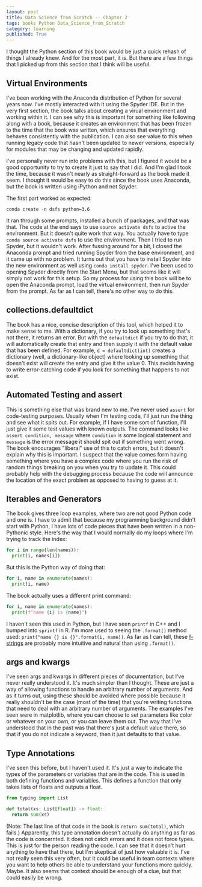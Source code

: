 ```yaml
---
layout: post
title: Data Science from Scratch -- Chapter 2
tags: books Python Data_Science_from_Scratch
category: learning
published: True
---
```


I thought the Python section of this book would be just a quick rehash of things I already knew. And for the most part, it is. But there are a few things that I picked up from this section that I think will be useful.

## Virtual Environments

I've been working with the Anaconda distribution of Python for several years now. I've mostly interacted with it using the Spyder IDE. But in the very first section, the book talks about creating a virual environment and working within it. I can see why this is important for something like following along with a book, because it creates an environment that has been frozen to the time that the book was written, which ensures that everything behaves consistently with the publication. I can also see value to this when running legacy code that hasn't been updated to newer versions, especially for modules that may be changing and updated rapidly.

I've personally never run into problems with this, but I figured it would be a good opportunity to try to create it just to say that I did. And I'm glad I took the time, because it wasn't nearly as straight-forward as the book made it seem. I thought it would be easy to do this since the book uses Anaconda, but the book is written using iPython and not Spyder.

The first part worked as expected:

```
conda create -n dsfs python=3.6
```

It ran through some prompts, installed a bunch of packages, and that was that. The code at the end says to use ```source activate dsfs``` to active the environment. But it doesn't quite work that way. You actually have to type ```conda source activate dsfs``` to use the environment. Then I tried to run Spyder, but it wouldn't work. After fussing around for a bit, I closed the Anaconda prompt and tried running Spyder from the base environment, and it came up with no problem. It turns out that you have to install Spyder into the new environment as well using ```conda install spyder```. I've been used to opening Spyder directly from the Start Menu, but that seems like it will simply not work for this setup. So my process for using this book will be to open the Anaconda prompt, load the virtual environment, then run Spyder from the prompt. As far as I can tell, there's no other way to do this.

## collections.defaultdict

The book has a nice, concise description of this tool, which helped it to make sense to me. With a dictionary, if you try to look up something that's not there, it returns an error. But with the ```defaultdict``` if you try to do that, it will automatically create that entry and then supply it with the default value that has been defined. For example, ```d = defaultdict(int)``` creates a dictionary (well, a dictionary-like object) where looking up something that doesn't exist will create the entry and give it the value 0. This avoids having to write error-catching code if you look for something that happens to not exist.

## Automated Testing and assert

This is something else that was brand new to me. I've never used ```assert``` for code-testing purposes. Usually when I'm testing code, I'll just run the thing and see what it spits out. For example, if I have some sort of function, I'll just give it some test values with known outputs. The command looks like ```assert condition, message``` where ```condition``` is some logical statement and ```message``` is the error message it should spit out if something went wrong. The book encourages "liberal" use of this to catch errors, but it doesn't explain why this is important. I suspect that the value comes form having something where you have a complex code where you run the risk of random things breaking on you when you try to update it. This could probably help with the debugging process because the code will announce the location of the exact problem as opposed to having to guess at it.

## Iterables and Generators

The book gives three loop examples, where two are not good Python code and one is. I have to admit that because my programming background didn't start with Python, I have lots of code pieces that have been written in a non-Pythonic style. Here's the way that I would normally do my loops where I'm trying to track the index:

```Python
for i in range(len(names)):
  print(i, names[i])
```

But this is the Python way of doing that:

```Python
for i, name in enumerate(names):
  print(i, name)
```

The book actually uses a different print command:

```Python
for i, name in enumerate(names):
  print(f"name {i} is {name}")
```

I haven't seen this used in Python, but I have seen ```printf``` in C++ and I bumped into ```sprintf``` in R. I'm more used to seeing the ```.format()``` method used: ```print("name {} is {}".format(i, name))```. As far as I can tell, these [f-strings](https://docs.python.org/3/tutorial/inputoutput.html#tut-f-strings) are probably more intuitive and natural than using ```.format()```.

## args and kwargs

I've seen args and kwargs in different pieces of documentation, but I've never really understood it. It's much simpler than I thought. These are just a way of allowing functions to handle an arbitrary number of arguments. And as it turns out, using these should be avoided where possible because it really shouldn't be the case (most of the time) that you're writing functions that need to deal with an arbitrary number of arguments. The examples I've seen were in matplotlib, where you can choose to set parameters like color or whatever on your own, or you can leave them out. The way that I've understood that in the past was that there's just a default value there, so that if you do not indicate a keyword, then it just defaults to that value.

## Type Annotations

I've seen this before, but I haven't used it. It's just a way to indicate the types of the parameters or variables that are in the code. This is used in both defining functions and variables. This defines a function that only takes lists of floats and outputs a float.

```Python
from typing import List

def total(xs: List[float]) -> float:
  return sum(xs)
```

(Note: The last line of that code in the book is ```return sum(total)```, which fails.) Apparently, this type annotation doesn't actually do anything as far as the code is concernted. It does not catch errors and it does not force types. This is just for the person reading the code. I can see that it doesn't hurt anything to have that there, but I'm skeptical of just how valuable it is. I've not really seen this very often, but it could be useful in team contexts where you want to help others be able to understand your functions more quickly. Maybe. It also seems that context should be enough of a clue, but that could easily be wrong.
